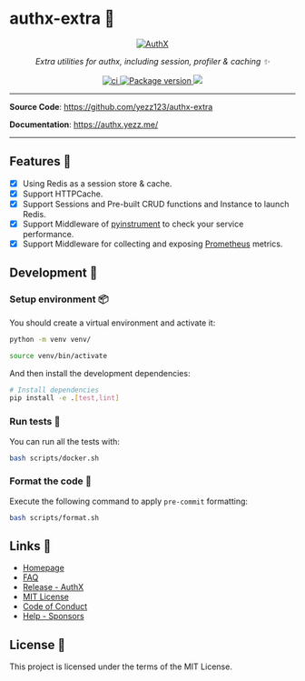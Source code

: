# authx-extra 💫

<p align="center">
<a href="https://authx.yezz.me" target="_blank">
    <img src="https://user-images.githubusercontent.com/52716203/136962014-280d82b0-0640-4ee5-9a11-b451b338f6d8.png" alt="AuthX">
</a>
<p align="center">
    <em>Extra utilities for authx, including session, profiler &amp; caching ✨</em>
</p>
<p align="center">
<a href="https://github.com/yezz123/authx-extra/actions/workflows/ci.yml" target="_blank">
    <img src="https://github.com/yezz123/authx-extra/actions/workflows/ci.yml/badge.svg" alt="ci">
</a>
<a href="https://pypi.org/project/authx-extra" target="_blank">
    <img src="https://img.shields.io/pypi/v/authx-extra?color=%2334D058&label=pypi%20package" alt="Package version">
</a>
<a href="https://codecov.io/gh/yezz123/authx-extra">
    <img src="https://codecov.io/gh/yezz123/authx-extra/branch/main/graph/badge.svg"/>
</a>
</p>
</p>

---

**Source Code**: <https://github.com/yezz123/authx-extra>

**Documentation**: <https://authx.yezz.me/>

---

## Features 🔧

- [x] Using Redis as a session store & cache.
- [x] Support HTTPCache.
- [x] Support Sessions and Pre-built CRUD functions and Instance to launch Redis.
- [x] Support Middleware of [pyinstrument](https://pyinstrument.readthedocs.io/) to check your service performance.
- [x] Support Middleware for collecting and exposing [Prometheus](https://prometheus.io/) metrics.

## Development 🚧

### Setup environment 📦

You should create a virtual environment and activate it:

```bash
python -m venv venv/
```

```bash
source venv/bin/activate
```

And then install the development dependencies:

```bash
# Install dependencies
pip install -e .[test,lint]
```

### Run tests 🌝

You can run all the tests with:

```bash
bash scripts/docker.sh
```

### Format the code 🍂

Execute the following command to apply `pre-commit` formatting:

```bash
bash scripts/format.sh
```

## Links 🚧

- [Homepage](https://authx.yezz.me/)
- [FAQ](https://authx.yezz.me/faq/)
- [Release - AuthX](https://authx.yezz.me/release/)
- [MIT License](https://authx.yezz.me/license/)
- [Code of Conduct](https://authx.yezz.me/code_of_conduct/)
- [Help - Sponsors](https://authx.yezz.me/help/)

## License 📝

This project is licensed under the terms of the MIT License.
